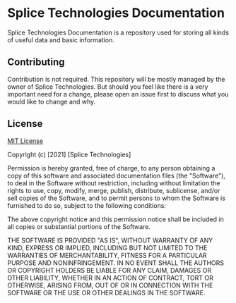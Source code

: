 # Splice Technologies Documentation

Splice Technologies Documentation is a repository used for storing all kinds of useful data and basic information.

## Contributing
Contribution is not required. This repository will be mostly managed by the owner of Splice Technologies. But should you feel like there is a very important need for a change, please open an issue first to discuss what you would like to change and why.

## License
[MIT License](https://choosealicense.com/licenses/mit/)

Copyright (c) [2021] [Splice Technologies]

Permission is hereby granted, free of charge, to any person obtaining a copy
of this software and associated documentation files (the "Software"), to deal
in the Software without restriction, including without limitation the rights
to use, copy, modify, merge, publish, distribute, sublicense, and/or sell
copies of the Software, and to permit persons to whom the Software is
furnished to do so, subject to the following conditions:

The above copyright notice and this permission notice shall be included in all
copies or substantial portions of the Software.

THE SOFTWARE IS PROVIDED "AS IS", WITHOUT WARRANTY OF ANY KIND, EXPRESS OR
IMPLIED, INCLUDING BUT NOT LIMITED TO THE WARRANTIES OF MERCHANTABILITY,
FITNESS FOR A PARTICULAR PURPOSE AND NONINFRINGEMENT. IN NO EVENT SHALL THE
AUTHORS OR COPYRIGHT HOLDERS BE LIABLE FOR ANY CLAIM, DAMAGES OR OTHER
LIABILITY, WHETHER IN AN ACTION OF CONTRACT, TORT OR OTHERWISE, ARISING FROM,
OUT OF OR IN CONNECTION WITH THE SOFTWARE OR THE USE OR OTHER DEALINGS IN THE
SOFTWARE.